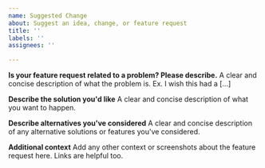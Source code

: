 ```yaml
---
name: Suggested Change
about: Suggest an idea, change, or feature request
title: ''
labels: ''
assignees: ''

---
```


**Is your feature request related to a problem? Please describe.**
A clear and concise description of what the problem is. Ex. I wish this had a [...]

**Describe the solution you'd like**
A clear and concise description of what you want to happen.

**Describe alternatives you've considered**
A clear and concise description of any alternative solutions or features you've considered.

**Additional context**
Add any other context or screenshots about the feature request here. Links are helpful too.
